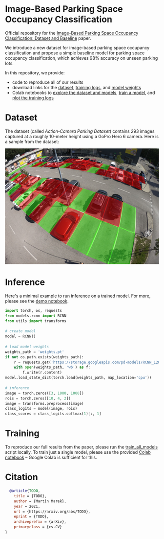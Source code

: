 # Image-Based Parking Space Occupancy Classification

Official repository for the [Image-Based Parking Space Occupancy Classification: Dataset and Baseline](TODO) paper.

We introduce a new dataset for image-based parking space occupancy classification and propose a simple baseline model for parking space occupancy classification, which achieves 98% accuracy on unseen parking lots.

In this repository, we provide:
- code to reproduce all of our results
- download links for the [dataset](https://storage.googleapis.com/pd-datasets/rois_gopro.zip), [training logs](https://storage.googleapis.com/pd-datasets/paper_training_output.zip), and [model weights](https://storage.googleapis.com/pd-models/RCNN_128_square_gopro.pt)
- Colab notebooks to [explore the dataset and models](https://colab.research.google.com/github/martin-marek/parking-space-occupancy/blob/main/notebooks/model_playground.ipynb), [train a model](https://colab.research.google.com/github/martin-marek/parking-space-occupancy/blob/main/notebooks/train.ipynb), and [plot the training logs](https://colab.research.google.com/github/martin-marek/parking-space-occupancy/blob/main/notebooks/train_log_analysis.ipynb)

# Dataset

The dataset (called *Action-Camera Parking Dataset*) contains 293 images captured at a roughly 10-meter height using a GoPro Hero 6 camera. Here is a sample from the dataset:

![alt text](illustrations/dataset_sample.jpg)

# Inference

Here's a minimal example to run inference on a trained model. For more, please see the [demo notebook](https://colab.research.google.com/github/martin-marek/parking-space-occupancy/blob/main/notebooks/model_playground.ipynb).

```python
import torch, os, requests
from models.rcnn import RCNN
from utils import transforms

# create model
model = RCNN()

# load model weights
weights_path = 'weights.pt'
if not os.path.exists(weights_path):
    r = requests.get('https://storage.googleapis.com/pd-models/RCNN_128_square_gopro.pt')  
    with open(weights_path, 'wb') as f:
        f.write(r.content)
model.load_state_dict(torch.load(weights_path, map_location='cpu'))

# inference
image = torch.zeros([3, 1000, 1000])
rois = torch.zeros([10, 4, 2])
image = transforms.preprocess(image)
class_logits = model(image, rois)
class_scores = class_logits.softmax(1)[:, 1]
```

# Training

To reproduce our full results from the paper, please run the [train_all_models](https://github.com/martin-marek/parking-space-occupancy/blob/main/train_all_models.py) script locally. To train just a single model, please use the provided [Colab notebook](https://colab.research.google.com/github/martin-marek/parking-space-occupancy/blob/main/notebooks/train.ipynb) – Google Colab is sufficient for this.

# Citation

```bibtex
  @article{TODO,
    title = {TODO},
    author = {Martin Marek},
    year = 2021,
    url = {https://arxiv.org/abs/TODO},
    eprint = {TODO},
    archiveprefix = {arXiv},
    primaryclass = {cs.CV}
}
```